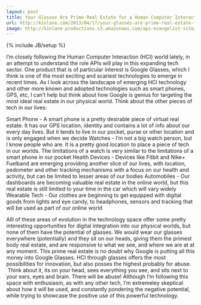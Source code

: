```yaml
---
layout: post
title: Your Glasses Are Prime Real Estate for a Human Computer Interaction HCI
url: http://kinlane.com/2013/04/17/your-glasses-are-prime-real-estate-for-a-human-compute-interaction/
image: http://kinlane-productions.s3.amazonaws.com/api-evangelist-site/blog/google-glasses.jpg
---
```

{% include JB/setup %}

I&rsquo;m closely following the Human Computer Interaction (HCI) world lately, in an attempt to understand the role APIs will play in this expanding tech sector.  One product that is of particular interest is Google Glasses, which I think is one of the most exciting and scariest technologies to emerge in recent times.
As I look across the landscape of emerging HCI technology and other more known and adopted technologies such as smart phones, GPS, etc, I can&rsquo;t help but think about how Google is genius for targeting the most ideal real estate in our physical world.
Think about the other pieces of tech in our lives:

Smart Phone - A smart phone is a pretty desirable piece of virtual real estate.  It has our GPS location, identity and contains a lot of info about our every day lives.  But it tends to live in our pocket, purse or other location and is only engaged when we decide
Watches - I&rsquo;m not a big watch person, but I know people who are.  It is a pretty good location to place a piece of tech in our worlds. The limitations of a watch is very similar to the limitations of a smart phone in our pocket
Health Devices - Devices like Fitbit and Nike+ Fuelband are emerging providing another slice of our lives, with location, pedometer and other tracking mechanisms with a focus on our health and activity, but can be limited to lesser areas of our bodies
Automobiles - Our dashboards are becoming valuable real estate in the online world, but this real estate is still limited to your time in the car which will vary widely
Wearable Tech - Our clothes are beginning to get equipped with digital goods from lights and eye candy, to headphones, sensors and tracking that will be used as part of our online world

Alll of these areas of evolution in the technology space offer some pretty interesting opportunities for digital integration into our physical worlds, but none of them have the potential of glasses.  We would wear our glasses everywhere (potentially) and they sit on our heads, giving them the primest body real estate, and are responsive to what we see, and where we are at at any moment.
This prime real estate is no doubt why Google is putting all this money into Google Glasses.  HCI through glasses offers the most possibilities for innovation, but also posses the highest probably for abuse. &nbsp;Think about it, its on your head, sees everything you see, and sits next to your ears, eyes and brain. There will be abuse!
Although I&rsquo;m following this space with enthusiasm, as with any other tech, I&rsquo;m extremeley skeptical about how it will be used, and constantly pondering the negative potential, while trying to showcase the positive use of this powerful technology.